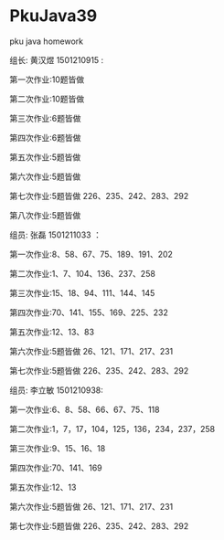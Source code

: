 # PkuJava39
pku java homework
<html>
<p>组长: 黄汉煜  1501210915 :</p>
<p>第一次作业:10题皆做</p>
<p>第二次作业:10题皆做</p>
<p>第三次作业:6题皆做</p>
<p>第四次作业:6题皆做</p>
<p>第五次作业:5题皆做</p>
<p>第六次作业:5题皆做</p>
<p>第七次作业:5题皆做 226、235、242、283、292</p>
<p>第八次作业:5题皆做 </p>
<p>组员: 张磊  1501211033 ：</p>
<p>第一次作业:8、58、67、75、189、191、202</p>
<p>第二次作业:1、7、104、136、237、258</p>
<p>第三次作业:15、18、94、111、144、145</p>
<p>第四次作业:70、141、155、169、225、232</p>
<p>第五次作业:12、13、83</p>
<p>第六次作业:5题皆做 26、121、171、217、231</p>
<p>第七次作业:5题皆做 226、235、242、283、292</p>
<p>组员: 李立敏  1501210938: </p>
<p>第一次作业:6、8、58、66、67、75、118</p>
<p>第二次作业:1，7，17，104，125，136，234，237，258</p>
<p>第三次作业:9、15、16、18</p>
<p>第四次作业:70、141、169</p>
<p>第五次作业:12、13</p>
<p>第六次作业:5题皆做 26、121、171、217、231</p>
<p>第七次作业:5题皆做 226、235、242、283、292</p>
</html>
